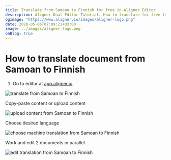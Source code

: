 ```yaml
---
title: Translate from Samoan to Finnish for free in Aligner Editor
description: Aligner Dual Editor Tutorial. How to translate for free from Samoan to Finnish. Aligner is multilingual document management platform. 
ogImage: "https://www.aligner.io/images/aligner-logo.png"
date: 2020-05-06T07:09:21+03:00
image: ../images/aligner-logo.png
onBlog: true
---
```


# How to translate document from Samoan to Finnish

1. Go to editor at [app.aligner.io](https://app.aligner.io "Aligner App web page")

![translate from Samoan to Finnish](../aligner-blank-editor.png "translate from Samoan to Finnish")

Copy-paste content or upload content

![upload content from Samoan to Finnish](../aligner-uploaded-document.png "upload content from Samoan to Finnish")

Choose desired language

![choose machine translation from Samoan to Finnish](../aligner-language-dropdown.png "choose machine translation from Samoan to Finnish")

Work and edit 2 documents in parallel

![edit translation from Samoan to Finnish](../aligner-double-sitded-editor.png "edit translation from Samoan to Finnish")

